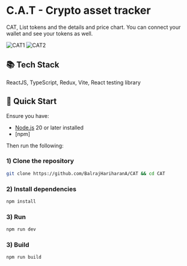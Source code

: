 # C.A.T - Crypto asset tracker

CAT, List tokens and the details and price chart. You can connect your wallet and see your tokens as well.

![CAT1](https://drive.google.com/file/d/1RrryOZ8WLaZ07ORr4qM8LK9nzZ_EiX5J/view?usp=sharing)
![CAT2](https://drive.google.com/file/d/1U9ruTim_7DKqDwtCbkvpXHHMrn94OSB-/view?usp=sharing)

## 📚 Tech Stack

ReactJS, TypeScript, Redux, Vite, React testing library

## 🚀 Quick Start

Ensure you have:

- [Node.js](https://nodejs.org) 20 or later installed
- [npm]

Then run the following:

### 1) Clone the repository

```bash
git clone https://github.com/BalrajHariharanA/CAT && cd CAT
```

### 2) Install dependencies

```bash
npm install
```

### 3) Run

```bash
npm run dev
```

### 3) Build

```bash
npm run build
```
